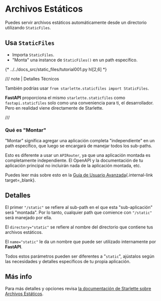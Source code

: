 # Archivos Estáticos

Puedes servir archivos estáticos automáticamente desde un directorio utilizando `StaticFiles`.

## Usa `StaticFiles`

* Importa `StaticFiles`.
* "Monta" una instance de `StaticFiles()` en un path específico.

{* ../../docs_src/static_files/tutorial001.py hl[2,6] *}

/// note | Detalles Técnicos

También podrías usar `from starlette.staticfiles import StaticFiles`.

**FastAPI** proporciona el mismo `starlette.staticfiles` como `fastapi.staticfiles` solo como una conveniencia para ti, el desarrollador. Pero en realidad viene directamente de Starlette.

///

### Qué es "Montar"

"Montar" significa agregar una aplicación completa "independiente" en un path específico, que luego se encargará de manejar todos los sub-paths.

Esto es diferente a usar un `APIRouter`, ya que una aplicación montada es completamente independiente. El OpenAPI y la documentación de tu aplicación principal no incluirán nada de la aplicación montada, etc.

Puedes leer más sobre esto en la [Guía de Usuario Avanzada](../advanced/index.md){.internal-link target=_blank}.

## Detalles

El primer `"/static"` se refiere al sub-path en el que esta "sub-aplicación" será "montada". Por lo tanto, cualquier path que comience con `"/static"` será manejado por ella.

El `directory="static"` se refiere al nombre del directorio que contiene tus archivos estáticos.

El `name="static"` le da un nombre que puede ser utilizado internamente por **FastAPI**.

Todos estos parámetros pueden ser diferentes a "`static`", ajústalos según las necesidades y detalles específicos de tu propia aplicación.

## Más info

Para más detalles y opciones revisa <a href="https://www.starlette.io/staticfiles/" class="external-link" target="_blank">la documentación de Starlette sobre Archivos Estáticos</a>.

